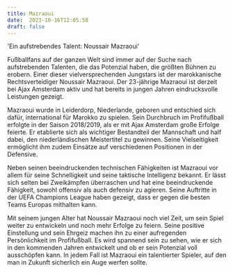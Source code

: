```yaml
---
title: Mazraoui
date:  2023-10-16T12:05:58
draft: false
---
```


'Ein aufstrebendes Talent: Noussair Mazraoui'

Fußballfans auf der ganzen Welt sind immer auf der Suche nach aufstrebenden Talenten, die das Potenzial haben, die größten Bühnen zu erobern. Einer dieser vielversprechenden Jungstars ist der marokkanische Rechtsverteidiger Noussair Mazraoui. Der 23-jährige Mazraoui ist derzeit bei Ajax Amsterdam aktiv und hat bereits in jungen Jahren eindrucksvolle Leistungen gezeigt.

Mazraoui wurde in Leiderdorp, Niederlande, geboren und entschied sich dafür, international für Marokko zu spielen. Sein Durchbruch im Profifußball erfolgte in der Saison 2018/2019, als er mit Ajax Amsterdam große Erfolge feierte. Er etablierte sich als wichtiger Bestandteil der Mannschaft und half dabei, den niederländischen Meistertitel zu gewinnen. Seine Vielseitigkeit ermöglicht ihm zudem Einsätze auf verschiedenen Positionen in der Defensive.

Neben seinen beeindruckenden technischen Fähigkeiten ist Mazraoui vor allem für seine Schnelligkeit und seine taktische Intelligenz bekannt. Er lässt sich selten bei Zweikämpfen überraschen und hat eine beeindruckende Fähigkeit, sowohl offensiv als auch defensiv zu agieren. Seine Auftritte in der UEFA Champions League haben gezeigt, dass er gegen die besten Teams Europas mithalten kann.

Mit seinem jungen Alter hat Noussair Mazraoui noch viel Zeit, um sein Spiel weiter zu entwickeln und noch mehr Erfolge zu feiern. Seine positive Einstellung und sein Ehrgeiz machen ihn zu einer aufregenden Persönlichkeit im Profifußball. Es wird spannend sein zu sehen, wie er sich in den kommenden Jahren entwickelt und ob er sein Potenzial voll ausschöpfen kann. In jedem Fall ist Mazraoui ein talentierter Spieler, auf den man in Zukunft sicherlich ein Auge werfen sollte.